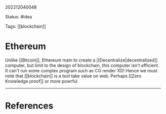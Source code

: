 202212040048

Status: #idea

Tags: [[blockchain]]

# Ethereum

Unlike [[Bitcoin]], Ethereum main to create a [[Decentralize|decentralized]] computer, but limit to the design of blockchain, this computer isn't efficient. It can't run some complex program such as CG render XD!
Hence we must note that [[blockchain]] is a tool take value on web. Perhaps [[Zero Knowledge proof]] or more powrful  

---
# References